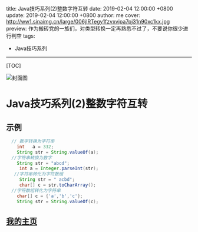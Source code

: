 title:  Java技巧系列(2)整数字符互转
date: 2019-02-04 12:00:00 +0800
update: 2019-02-04 12:00:00 +0800
author: me
cover: http://ww1.sinaimg.cn/large/006jIRTegy1fzvxvipa7pj31n90xc1kx.jpg
preview:  作为搬砖党的一族们，对类型转换一定再熟悉不过了，不要说你很少进行判空
tags:

  -  Java技巧系列

---



[TOC]

![封面图](http://ww1.sinaimg.cn/large/006jIRTegy1fzvxvipa7pj31n90xc1kx.jpg)

# Java技巧系列(2)整数字符互转

## 示例

```java
  // 数字转换为字符串
    int   a = 332;
    String str = String.valueOf(a);
  //字符串转换为数字
    String str = "abcd";
     int a = Integer.parseInt(str);
   //字符串转化为字符数组
     String str = " acbd";
     char[] c = str.toCharArray();
  //字符数组转化为字符串
    char[] c = {'a','b','c'};
    String str = String.valueOf(c);
```

## [我的主页](https://suveng.github.io/blog/)